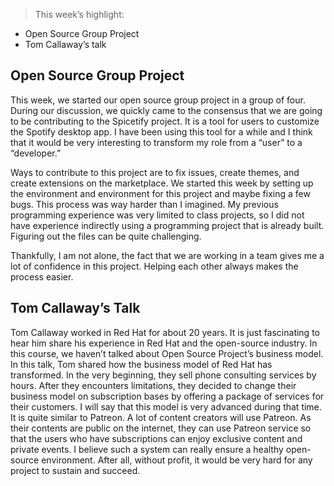 > This week’s highlight:
- Open Source Group Project
- Tom Callaway’s talk
> 

## Open Source Group Project

This week, we started our open source group project in a group of four. During our discussion, we quickly came to the consensus that we are going to be contributing to the Spicetify project. It is a tool for users to customize the Spotify desktop app. I have been using this tool for a while and I think that it would be very interesting to transform my role from a “user” to a “developer.”

Ways to contribute to this project are to fix issues, create themes, and create extensions on the marketplace. We started this week by setting up the environment and environment for this project and maybe fixing a few bugs. This process was way harder than I imagined. My previous programming experience was very limited to class projects, so I did not have experience indirectly using a programming project that is already built. Figuring out the files can be quite challenging.

Thankfully, I am not alone, the fact that we are working in a team gives me a lot of confidence in this project. Helping each other always makes the process easier.

## Tom Callaway’s Talk

Tom Callaway worked in Red Hat for about 20 years. It is just fascinating to hear him share his experience in Red Hat and the open-source industry. In this course, we haven’t talked about Open Source Project’s business model. In this talk, Tom shared how the business model of Red Hat has transformed. In the very beginning, they sell phone consulting services by hours. After they encounters limitations, they decided to change their business model on subscription bases by offering a package of services for their customers. I will say that this model is very advanced during that time. It is quite similar to Patreon. A lot of content creators will use Patreon. As their contents are public on the internet, they can use Patreon service so that the users who have subscriptions can enjoy exclusive content and private events. I believe such a system can really ensure a healthy open-source environment. After all, without profit, it would be very hard for any project to sustain and succeed.
